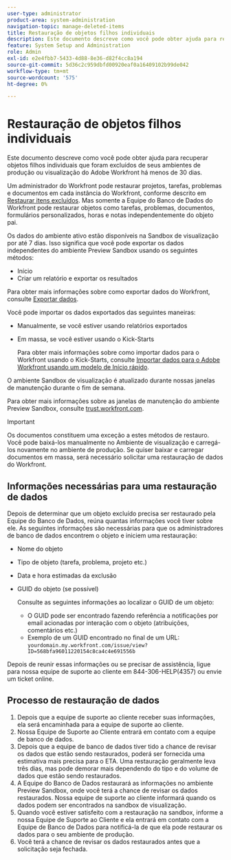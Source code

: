 ```yaml
---
user-type: administrator
product-area: system-administration
navigation-topic: manage-deleted-items
title: Restauração de objetos filhos individuais
description: Este documento descreve como você pode obter ajuda para recuperar objetos filhos individuais que foram excluídos de seus ambientes de produção ou visualização do Adobe Workfront há menos de 30 dias.
feature: System Setup and Administration
role: Admin
exl-id: e2e4fbb7-5433-4d88-8e36-d82f4cc8a194
source-git-commit: 5d36c2c959dbfd00920eaf0a16409102b99de042
workflow-type: tm+mt
source-wordcount: '575'
ht-degree: 0%

---
```


# Restauração de objetos filhos individuais

Este documento descreve como você pode obter ajuda para recuperar objetos filhos individuais que foram excluídos de seus ambientes de produção ou visualização do Adobe Workfront há menos de 30 dias.

Um administrador do Workfront pode restaurar projetos, tarefas, problemas e documentos em cada instância do Workfront, conforme descrito em [Restaurar itens excluídos](../../../administration-and-setup/manage-workfront/manage-deleted-items/restore-deleted-items.md). Mas somente a Equipe do Banco de Dados do Workfront pode restaurar objetos como tarefas, problemas, documentos, formulários personalizados, horas e notas independentemente do objeto pai.

Os dados do ambiente ativo estão disponíveis na Sandbox de visualização por até 7 dias. Isso significa que você pode exportar os dados independentes do ambiente Preview Sandbox usando os seguintes métodos:

* Início
* Criar um relatório e exportar os resultados

Para obter mais informações sobre como exportar dados do Workfront, consulte [Exportar dados](../../../reports-and-dashboards/reports/creating-and-managing-reports/export-data.md).

Você pode importar os dados exportados das seguintes maneiras:

* Manualmente, se você estiver usando relatórios exportados
* Em massa, se você estiver usando o Kick-Starts

   Para obter mais informações sobre como importar dados para o Workfront usando o Kick-Starts, consulte [Importar dados para o Adobe Workfront usando um modelo de Início rápido](../../../administration-and-setup/manage-workfront/using-kick-starts/import-data-via-kickstarts.md).

O ambiente Sandbox de visualização é atualizado durante nossas janelas de manutenção durante o fim de semana.

Para obter mais informações sobre as janelas de manutenção do ambiente Preview Sandbox, consulte [trust.workfront.com](https://trust.workfront.com/).

>[!IMPORTANT]
>
>Os documentos constituem uma exceção a estes métodos de restauro. Você pode baixá-los manualmente no Ambiente de visualização e carregá-los novamente no ambiente de produção. Se quiser baixar e carregar documentos em massa, será necessário solicitar uma restauração de dados do Workfront.

## Informações necessárias para uma restauração de dados

Depois de determinar que um objeto excluído precisa ser restaurado pela Equipe do Banco de Dados, reúna quantas informações você tiver sobre ele. As seguintes informações são necessárias para que os administradores de banco de dados encontrem o objeto e iniciem uma restauração:

* Nome do objeto
* Tipo de objeto (tarefa, problema, projeto etc.)
* Data e hora estimadas da exclusão
* GUID do objeto (se possível)

   Consulte as seguintes informações ao localizar o GUID de um objeto:

   * O GUID pode ser encontrado fazendo referência a notificações por email acionadas por interação com o objeto (atribuições, comentários etc.)
   * Exemplo de um GUID encontrado no final de um URL: `yourdomain.my.workfront.com/issue/view?ID=568bfa96011220154c8ca4c4e691556b`

Depois de reunir essas informações ou se precisar de assistência, ligue para nossa equipe de suporte ao cliente em 844-306-HELP(4357) ou envie um ticket online.

## Processo de restauração de dados

1. Depois que a equipe de suporte ao cliente receber suas informações, ela será encaminhada para a equipe de suporte ao cliente.
1. Nossa Equipe de Suporte ao Cliente entrará em contato com a equipe de banco de dados.
1. Depois que a equipe de banco de dados tiver tido a chance de revisar os dados que estão sendo restaurados, poderá ser fornecida uma estimativa mais precisa para o ETA. Uma restauração geralmente leva três dias, mas pode demorar mais dependendo do tipo e do volume de dados que estão sendo restaurados.
1. A Equipe do Banco de Dados restaurará as informações no ambiente Preview Sandbox, onde você terá a chance de revisar os dados restaurados. Nossa equipe de suporte ao cliente informará quando os dados podem ser encontrados na sandbox de visualização.
1. Quando você estiver satisfeito com a restauração na sandbox, informe a nossa Equipe de Suporte ao Cliente e ela entrará em contato com a Equipe de Banco de Dados para notificá-la de que ela pode restaurar os dados para o seu ambiente de produção.
1. Você terá a chance de revisar os dados restaurados antes que a solicitação seja fechada.
